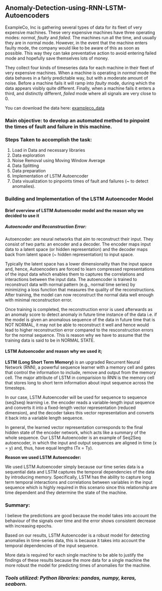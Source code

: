 ## Anomaly-Detection-using-RNN-LSTM-Autoencoders

ExampleCo, Inc is gathering several types of data for its fleet of very expensive machines.  These very expensive machines have three operating modes: *normal*, *faulty* and *failed*.   The machines run all the time, and usually they are in normal mode.  However, in the event that the machine enters faulty mode, the company would like to be aware of this as soon as possible.  This way they can take preventative action to avoid entering failed mode and hopefully save themselves lots of money.

They collect four kinds of timeseries data for each machine in their fleet of very expensive machines.  When a machine is operating in *normal* mode the data behaves in a fairly predictable way, but with a moderate amount of noise.  Before a machine fails it will ramp into *faulty* mode, during which the data appears visibly quite different.  Finally, when a machine fails it enters a third, and distinctly different, *failed* mode where all signals are very close to 0.

You can download the data here: [exampleco_data](https://drive.google.com/open?id=1b12u6rzkG1AxB6wLGl7IBVoaoSoZLHNR)

### Main objective: to develop an automated method to pinpoint the times of fault and failure in this machine.  


### Steps Taken to accomplish the task:

1. Load in Data and necessary libraries
2. Data exploration
3. Noise Removal using Moving Window Average
4. Data Splitting
5. Data preparation
6. Implementation of LSTM Autoencoder
7. Data visualization to pinpoints times of fault and failures (~ to detect anomalies).


### Building and Implementation of the LSTM Autoencoder Model
#### Brief overview of LSTM Autoencoder model and the reason why we decided to use it
##### Autoencoder and Reconstruction Error:


Autoencoder: are neural networks that aim to reconstruct their input. They consist of two parts: an encoder and a decoder. The encoder maps input data to a latent space (or hidden representation) and the decoder maps back from latent space (~ hidden representation) to input space.

Typically the latent space has a lower dimensionality than the input space and, hence, Autoencoders are forced to learn compressed representations of the input data which enables them to captures the correlations and interactions between the input data.
The autoencoder is trained to reconstruct data with normal pattern (e.g., normal time series) by minimizing a loss function that measures the quality of the reconstructions. After training, the model can now reconstruct the normal data well enough with minimal reconstruction error.

Once training is completed, the reconstruction error is used afterwards as an anomaly score to detect anomaly in future time instance of the data i.e. if the model is given an anomalous sequence of the data in future time that is NOT NORMAL, it may not be able to reconstruct it well and hence would lead to higher reconstruction error compared to the resconstruction errors for the normal sequence. This is reason why we have to assume that the training data is said to be in NORMAL STATE.


#### LSTM Autoencoder and reason why we used it;


**LSTM (Long Short Term Memory)** is an upgraded Recurrent Neural Network (RNN), a powerful sequence learner with a memory cell and gates that control the information to include, remove and output from the memory cell. The major attribute of LSTM in comparision to RNN is the memory cell that stores long to short term information about input sequence across the timesteps.


In our case, LSTM Autoencoder will be used for sequence to sequence (seq2seq) learning i.e. the encoder reads a variable-length input sequence and converts it into a fixed-length vector representation (reduced dimension), and the decoder takes this vector representation and converts it back into a variable length sequence.


In general, the learned vector representation corresponds to the final hidden state of the encoder network, which acts like a summary of the whole sequence. Our LSTM Autoencoder is an example of Seq2Seq autoencoder, in which the input and output sequences are aligned in time (x = y) and, thus, have equal lengths (Tx = Ty).


**Reason we used LSTM Autoencoder:**


We used LSTM Autoencoder simply because our time series data is a sequential data and LSTM captures the temporal dependencies of the data by introducing memory.
Specifically, LSTM has the ability to capture long term temporal interactions and correlations between variables in the input sequence which is highly required in this scenario since this relationship are time dependent and they determine the state of the machine.





### Summary:

I believe the predictions are good because the model takes into account the behaviour of the signals over time and the error shows consistent decrease with increasing epochs.

Based on our results, LSTM Autoencoder is a robust model for detecting anomalies in time-series data, this is because it takes into account the temporal dependencies of the input sequence.

More data is required for each single machine to be able to justify the findings of these results because the more data for a single machine the more robust the model for predicting times of anomalies for the machine.



### ***Tools utilized: Python libraries: pandas, numpy, keras, seaborn.***
